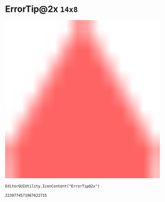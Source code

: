 # ErrorTip@2x `14x8`
<img src="/img/ErrorTip@2x.png" width=512 height=512>

``` CSharp
EditorGUIUtility.IconContent("ErrorTip@2x")
```
```
2239774571967622715
```
